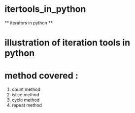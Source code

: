 # itertools_in_python
 ** iterators in python **
 
 # illustration of iteration tools in python 
  # method covered :
 
 1. count method
 2. islice method
 3. cycle method
 4. repeat method
